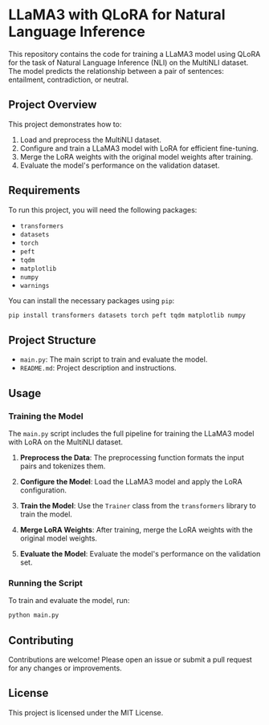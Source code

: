 # LLaMA3 with QLoRA for Natural Language Inference

This repository contains the code for training a LLaMA3 model using QLoRA for the task of Natural Language Inference (NLI) on the MultiNLI dataset. The model predicts the relationship between a pair of sentences: entailment, contradiction, or neutral.

## Project Overview

This project demonstrates how to:
1. Load and preprocess the MultiNLI dataset.
2. Configure and train a LLaMA3 model with LoRA for efficient fine-tuning.
3. Merge the LoRA weights with the original model weights after training.
4. Evaluate the model's performance on the validation dataset.

## Requirements

To run this project, you will need the following packages:
- `transformers`
- `datasets`
- `torch`
- `peft`
- `tqdm`
- `matplotlib`
- `numpy`
- `warnings`

You can install the necessary packages using `pip`:
```bash
pip install transformers datasets torch peft tqdm matplotlib numpy
```

## Project Structure

- `main.py`: The main script to train and evaluate the model.
- `README.md`: Project description and instructions.

## Usage

### Training the Model

The `main.py` script includes the full pipeline for training the LLaMA3 model with LoRA on the MultiNLI dataset.

1. **Preprocess the Data**:
   The preprocessing function formats the input pairs and tokenizes them.

2. **Configure the Model**:
   Load the LLaMA3 model and apply the LoRA configuration.

3. **Train the Model**:
   Use the `Trainer` class from the `transformers` library to train the model.

4. **Merge LoRA Weights**:
   After training, merge the LoRA weights with the original model weights.

5. **Evaluate the Model**:
   Evaluate the model's performance on the validation set.

### Running the Script

To train and evaluate the model, run:
```bash
python main.py
```

## Contributing

Contributions are welcome! Please open an issue or submit a pull request for any changes or improvements.

## License

This project is licensed under the MIT License.

